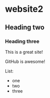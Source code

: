 # website2
## Heading two
### Heading three
This is a great site!

GitHub is awesome!

List:
- one
- two
- three
